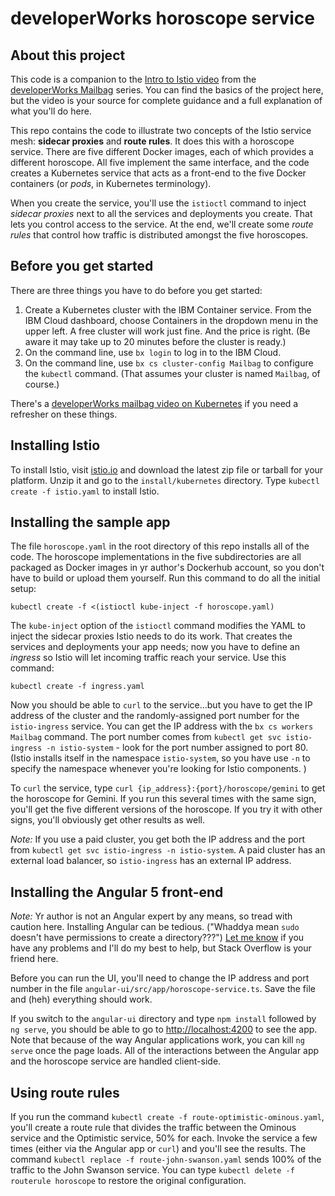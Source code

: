 # developerWorks horoscope service

## About this project

This code is a companion to the [Intro to Istio video](https://developer.ibm.com/tv/introduction-istio-service-mesh/) from the
[developerWorks Mailbag](https://developer.ibm.com/tv/dwmailbag/) series.
You can find the basics of the project here, but the video is your source for complete guidance and
a full explanation of what you'll do here.

This repo contains the code to illustrate two concepts of the Istio service mesh:
**sidecar proxies** and **route rules**. It does this with a horoscope service. There are five different
Docker images, each of which provides a different horoscope. All five implement the same
interface, and the code creates a Kubernetes service that acts as a front-end to the
five Docker containers (or _pods_, in Kubernetes terminology).

When you create the service, you'll use the `istioctl` command to inject _sidecar proxies_
next to all the services and deployments you create. That lets you control access to the
service. At the end, we'll create some _route rules_ that control how traffic is distributed amongst
the five horoscopes.

## Before you get started

There are three things you have to do before you get started:

1. Create a Kubernetes cluster with the IBM Container service.
From the IBM Cloud dashboard, choose Containers in the dropdown menu
in the upper left. A free cluster will work just fine. And the price is right.
(Be aware it may take up to 20 minutes before the cluster is ready.)
2. On the command line, use `bx login` to log in to the IBM Cloud.
3. On the command line, use `bx cs cluster-config Mailbag` to configure
the `kubectl` command. (That assumes your cluster is named `Mailbag`,
of course.)

There's a [developerWorks mailbag video on Kubernetes](https://developer.ibm.com/tv/dw-mailbag-kubernetes-clusters/)
if you need a refresher on these things.

## Installing Istio

To install Istio, visit [istio.io](https://istio.io) and download the latest zip file
or tarball for your platform. Unzip it and go to the `install/kubernetes` directory. Type `kubectl create -f
istio.yaml` to install Istio.

## Installing the sample app

The file `horoscope.yaml` in the root directory of this repo installs all of the code.
The horoscope implementations in the five subdirectories are all packaged as Docker images
in yr author's Dockerhub account, so you don't have to build or upload them yourself.
Run this command to do all the initial setup:

`kubectl create -f <(istioctl kube-inject -f horoscope.yaml)`

The `kube-inject` option of the `istioctl` command modifies the YAML to inject
the sidecar proxies Istio needs to do its work. That creates the services and deployments
your app needs; now you have to define an _ingress_ so Istio will let incoming traffic
reach your service. Use this command:

`kubectl create -f ingress.yaml`

Now you should be able to `curl` to the service...but you have to get the
IP address of the cluster and the randomly-assigned port number for the `istio-ingress` service.
You can get the IP address with the `bx cs workers Mailbag` command. The port number
comes from `kubectl get svc istio-ingress -n istio-system` - look for the port number assigned to
port 80. (Istio installs itself in the namespace `istio-system`, so you
have use `-n` to specify the namespace whenever you're looking for Istio components. )

To `curl` the service, type `curl {ip_address}:{port}/horoscope/gemini` to get the horoscope
for Gemini. If you run this several times with the same sign, you'll get the five different
versions of the horoscope. If you try it with other signs, you'll obviously get other results
as well.

_Note:_ If you use a paid cluster, you get both the IP address and the port
from `kubectl get svc istio-ingress -n istio-system`. A paid cluster has an
external load balancer, so `istio-ingress` has an external IP address.

## Installing the Angular 5 front-end

_Note:_ Yr author is not an Angular expert by any means, so tread with caution here.
Installing Angular can be tedious. ("Whaddya mean `sudo` doesn't have permissions to create a directory???")
[Let me know](mailto:doug_tidwell@us.ibm.com) if you have any problems and I'll do my best to help,
but Stack Overflow is your friend here.

Before you can run the UI, you'll need to change the IP address and port number
in the file `angular-ui/src/app/horoscope-service.ts`. Save the file and (heh)
everything should work.

If you switch to the `angular-ui` directory and type `npm install` followed by `ng serve`,
you should be able to go to [http://localhost:4200](localhost:4200)
to see the app. Note that because of the way Angular applications work, you can
kill `ng serve` once the page loads. All of the interactions between the Angular
app and the horoscope service are handled client-side.

## Using route rules

If you run the command `kubectl create -f route-optimistic-ominous.yaml`, you'll create a
route rule that divides the traffic between the Ominous service and the Optimistic
service, 50% for each. Invoke the service a few times (either via the Angular app or `curl`)
and you'll see the results. The command `kubectl replace -f route-john-swanson.yaml` sends
100% of the traffic to the John Swanson service. You can type `kubectl delete -f routerule horoscope`
to restore the original configuration.

